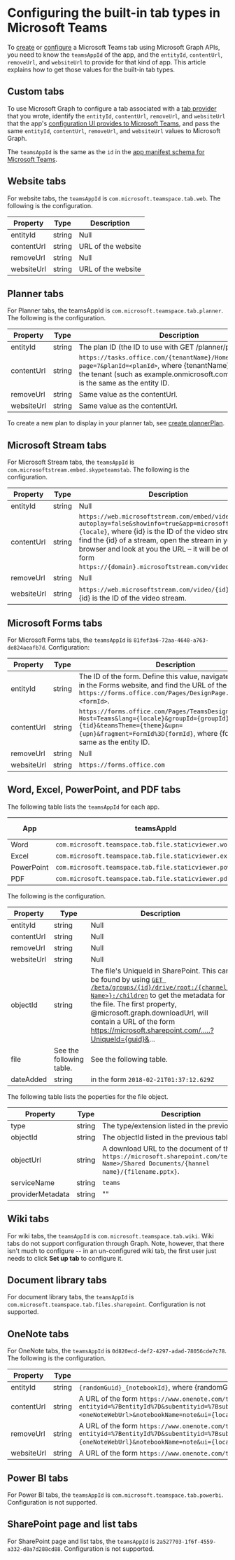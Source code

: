 # Configuring the built-in tab types in Microsoft Teams

To [create](../api-reference/beta/api/teamstab_add.md) or [configure](../api-reference/beta/api/teamstab_update.md) a Microsoft Teams tab using Microsoft Graph APIs, 
you need to know the `teamsAppId` of the app, and the
`entityId`, `contentUrl`, `removeUrl`, and `websiteUrl` to provide for that kind of app.
This article explains how to get those values for the built-in tab types.

## Custom tabs

To use Microsoft Graph to configure a tab associated with a [tab provider](https://docs.microsoft.com/en-us/microsoftteams/platform/concepts/tabs/tabs-overview) that you wrote,
identify the `entityId`, `contentUrl`, `removeUrl`, and `websiteUrl`
that the app's [configuration UI provides to Microsoft Teams](https://docs.microsoft.com/en-us/javascript/api/@microsoft/teams-js/microsoftteams.settings.settings?view=msteams-client-js-latest),
and pass the same `entityId`, `contentUrl`, `removeUrl`, and `websiteUrl` values to Microsoft Graph.

The `teamsAppId` is the same as the `id` in the [app manifest schema for Microsoft Teams](https://docs.microsoft.com/en-us/microsoftteams/platform/resources/schema/manifest-schema).

## Website tabs

For website tabs, the `teamsAppId` is `com.microsoft.teamspace.tab.web`. The following is the configuration.

| Property   | Type        | Description                                              |
| ---------- | ----------- | -------------------------------------------------------- |
| entityId   | string      | Null                                                     |
| contentUrl | string      | URL of the website                                       |
| removeUrl  | string      | Null                                                     |
| websiteUrl | string      | URL of the website                                       |

## Planner tabs

For Planner tabs, the teamsAppId is `com.microsoft.teamspace.tab.planner`. The following is the configuration.

| Property   | Type        | Description                                              |
| ---------- | ----------- | -------------------------------------------------------- |
| entityId   | string      | The plan ID (the ID to use with GET /planner/plans/{id}).                                              |
| contentUrl | string      | `https://tasks.office.com/{tenantName}/Home/PlannerFrame?page=7&planId=<planId>`, where {tenantName} is the name of the tenant (such as example.onmicrosoft.com), and {planId} is the same as the entity ID.  |
| removeUrl  | string      | Same value as the contentUrl.    |
| websiteUrl | string      | Same value as the contentUrl.   |

To create a new plan to display in your planner tab, see [create plannerPlan](../api-reference/beta/api/planner_post_plans.md).


## Microsoft Stream tabs

For Microsoft Stream tabs, the `teamsAppId` is `com.microsoftstream.embed.skypeteamstab`. The following is the configuration.

| Property   | Type        | Description                                              |
| ---------- | ----------- | -------------------------------------------------------- |
| entityId   | string      | Null                                                     |
| contentUrl | string      | `https://web.microsoftstream.com/embed/video/{id}?autoplay=false&showinfo=true&app=microsoftteams&l={locale}`, where {id} is the ID of the video stream. To find the {id} of a stream, open the stream in your browser and look at you the URL – it will be of the form `https://{domain}.microsoftstream.com/video/{id}`.  |
| removeUrl  | string      | Null                                                     |
| websiteUrl | string      | `https://web.microsoftstream.com/video/{id}`, where {id} is the ID of the video stream.    |

## Microsoft Forms tabs

For Microsoft Forms tabs, the `teamsAppId` is `81fef3a6-72aa-4648-a763-de824aeafb7d`.
Configuration:

| Property   | Type        | Description                                              |
| ---------- | ----------- | -------------------------------------------------------- |
| entityId   | string      | The ID of the form.  Define this value, navigate to the form in the Forms website, and find the URL of the form `https://forms.office.com/Pages/DesignPage.aspx#FormId=<formId>`.      |
| contentUrl | string      | `https://forms.office.com/Pages/TeamsDesignPage.aspx?Host=Teams&lang={locale}&groupId={groupId}&tid={tid}&teamsTheme={theme}&upn={upn}&fragment=FormId%3D{formId}`, where {formId} is the same as the entity ID.  |
| removeUrl  | string      | Null                                                     |
| websiteUrl | string      |  `https://forms.office.com`    |

## Word, Excel, PowerPoint, and PDF tabs

The following table lists the `teamsAppId` for each app.

| App   | teamsAppId | type (extension)                                              |
| ---------- | ----------- | -------------------------------------------------------- |
| Word | `com.microsoft.teamspace.tab.file.staticviewer.word` | `docx` |
| Excel | `com.microsoft.teamspace.tab.file.staticviewer.excel` | `xlsx` |
| PowerPoint  | `com.microsoft.teamspace.tab.file.staticviewer.powerpoint` | `pptx` |
| PDF | `com.microsoft.teamspace.tab.file.staticviewer.pdf` | `pdf` |

The following is the configuration.

| Property   | Type        | Description                                              |
| ---------- | ----------- | -------------------------------------------------------- |
| entityId   | string      | Null                                                     |
| contentUrl | string      | Null                                                     |
| removeUrl  | string      | Null                                                     |
| websiteUrl | string      | Null                                                     |
| objectId   | string      | The file's UniqueId in SharePoint. This can be found by using [`GET /beta/groups/{id}/drive/root:/{channel-Name>}:/children`](../api-reference/beta/api/driveitem_list_children.md) to get the metadata for the file. The first property, @microsoft.graph.downloadUrl, will contain a URL of the form https://microsoft.sharepoint.com/.....?UniqueId={guid}&... |
| file       | See the following table. | See the following table.                                             |
| dateAdded   | string      | in the form `2018-02-21T01:37:12.629Z` |

The following table lists the poperties for the file object.

| Property   | Type        | Description                                              |
| ---------- | ----------- | -------------------------------------------------------- |
| type       | string      | The type/extension listed in the previous table.
| objectId       | string      | The objectId listed in the previous table.
| objectUrl      | string      | A download URL to the document of the form `https://microsoft.sharepoint.com/teams/<Team Name>/Shared Documents/{hannel name}/{filename.pptx}`. |
|serviceName| string |`teams`|
|providerMetadata| string      | "" |

## Wiki tabs

For wiki tabs, the `teamsAppId` is `com.microsoft.teamspace.tab.wiki`.
Wiki tabs do not support configuration through Graph.
Note, however, that there isn't much to configure --
in an un-configured wiki tab, the first user just needs to click **Set up tab** to configure it.

## Document library tabs

For document library tabs, the `teamsAppId` is `com.microsoft.teamspace.tab.files.sharepoint`. 
Configuration is not supported.

## OneNote tabs

For OneNote tabs, the `teamsAppId` is `0d820ecd-def2-4297-adad-78056cde7c78`. The following is the configuration.

| Property   | Type        | Description                                              |
| ---------- | ----------- | -------------------------------------------------------- |
| entityId   | string      | `{randomGuid}_{notebookId}`, where {randomGuid} is a GUID you generate.                                      |
| contentUrl | string      | A URL of the form `https://www.onenote.com/teams/TabContent?entityid=%7BentityId%7D&subentityid=%7BsubEntityId%7D&auth_upn=%7Bupn%7D&notebookSource=New&notebookSelfUrl=https%3A%2F%2Fwww.onenote.com%2Fapi%2Fv1.0%2FmyOrganization%2Fgroups%2F<sectionsUrl>%2Fnotes%2Fnotebooks%2F<notebookId>&oneNoteWebUrl=<oneNoteWebUrl>&notebookName=note&ui={locale}&tenantId={tid}`, where `<sectionsUrl>`, `<notebookId>`, and `<oneNoteWebUrl>` can be found in [GET /groups/{id}/onenote/notebooks](../api-reference/beta/api/onenote_list_notebooks.md). Slashes must be escaped. |
| removeUrl  | string      | A URL of the form `https://www.onenote.com/teams/TabRemove?entityid=%7BentityId%7D&subentityid=%7BsubEntityId%7D&auth_upn=%7Bupn%7D&notebookSource=New&notebookSelfUrl=https%3A%2F%2Fwww.onenote.com%2Fapi%2Fv1.0%2FmyOrganization%2Fgroups%2F<sectionsUrl>%2Fnotes%2Fnotebooks%2F<notebookId>&oneNoteWebUrl={oneNoteWebUrl}&notebookName=note&ui={locale}&tenantId={tid}`, where `{sectionsUrl}`, `{notebookId}`, and `{oneNoteWebUrl}` can be found in [GET /groups/{id}/onenote/notebooks](../api-reference/beta/api/onenote_list_notebooks.md). Slashes must be escaped. |
| websiteUrl | string      | A URL of the form `https://www.onenote.com/teams/TabRedirect?redirectUrl={oneNoteWebUrl}`, where `oneNoteWebUrl` can be found in [GET /groups/{id}/onenote/notebooks](../api-reference/beta/api/onenote_list_notebooks.md) |

## Power BI tabs

For Power BI tabs, the `teamsAppId` is `com.microsoft.teamspace.tab.powerbi`.
Configuration is not supported.

## SharePoint page and list tabs

For SharePoint page and list tabs, the `teamsAppId` is `2a527703-1f6f-4559-a332-d8a7d288cd88`.
Configuration is not supported.
